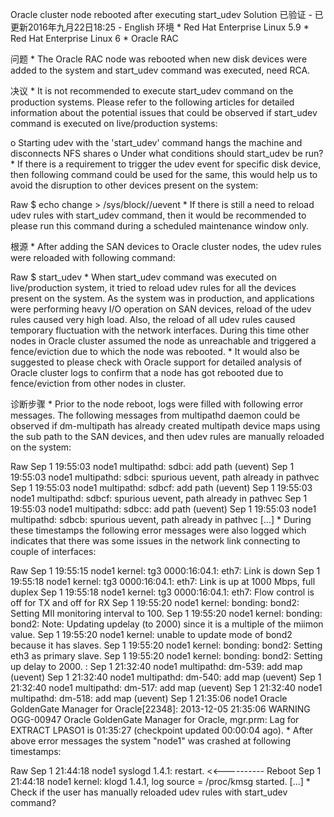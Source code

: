 Oracle cluster node rebooted after executing start_udev
Solution 已验证 - 已更新2016年九月22日18:25 -
English
环境
	* 
Red Hat Enterprise Linux 5.9
	* 
Red Hat Enterprise Linux 6
	* 
Oracle RAC


问题
	* 
The Oracle RAC node was rebooted when new disk devices were added to the system and start_udev command was executed, need RCA.


决议
	* 
It is not recommended to execute start_udev command on the production systems. Please refer to the following articles for detailed information about the potential issues that could be observed if start_udev command is executed on live/production systems:


o Starting udev with the 'start_udev' command hangs the machine and disconnects NFS shares
o Under what conditions should start_udev be run?
	* 
If there is a requirement to trigger the udev event for specific disk device, then following command could be used for the same, this would help us to avoid the disruption to other devices present on the system:


Raw
$ echo change > /sys/block/<device>/uevent
	* 
If there is still a need to reload udev rules with start_udev command, then it would be recommended to please run this command during a scheduled maintenance window only.


根源
	* 
After adding the SAN devices to Oracle cluster nodes, the udev rules were reloaded with following command:


Raw
$ start_udev
	* 
When start_udev command was executed on live/production system, it tried to reload udev rules for all the devices present on the system. As the system was in production, and applications were performing heavy I/O operation on SAN devices, reload of the udev rules caused very high load. Also, the reload of all udev rules caused temporary fluctuation with the network interfaces. During this time other nodes in Oracle cluster assumed the node as unreachable and triggered a fence/eviction due to which the node was rebooted.
	* 
It would also be suggested to please check with Oracle support for detailed analysis of Oracle cluster logs to confirm that a node has got rebooted due to fence/eviction from other nodes in cluster.


诊断步骤
	* 
Prior to the node reboot, logs were filled with following error messages. The following messages from multipathd daemon could be observed if dm-multipath has already created multipath device maps using the sub path to the SAN devices, and then udev rules are manually reloaded on the system:


Raw
Sep  1 19:55:03 node1 multipathd: sdbci: add path (uevent)
Sep  1 19:55:03 node1 multipathd: sdbci: spurious uevent, path already in pathvec
Sep  1 19:55:03 node1 multipathd: sdbcf: add path (uevent)
Sep  1 19:55:03 node1 multipathd: sdbcf: spurious uevent, path already in pathvec
Sep  1 19:55:03 node1 multipathd: sdbcc: add path (uevent)
Sep  1 19:55:03 node1 multipathd: sdbcb: spurious uevent, path already in pathvec
[...]
	* 
During these timestamps the following error messages were also logged which indicates that there was some issues in the network link connecting to couple of interfaces:


Raw
Sep  1 19:55:15 node1 kernel: tg3 0000:16:04.1: eth7: Link is down
Sep  1 19:55:18 node1 kernel: tg3 0000:16:04.1: eth7: Link is up at 1000 Mbps, full duplex
Sep  1 19:55:18 node1 kernel: tg3 0000:16:04.1: eth7: Flow control is off for TX and off for RX
Sep  1 19:55:20 node1 kernel: bonding: bond2: Setting MII monitoring interval to 100.
Sep  1 19:55:20 node1 kernel: bonding: bond2: Note: Updating updelay (to 2000) since it is a multiple of the miimon value.
Sep  1 19:55:20 node1 kernel: unable to update mode of bond2 because it has slaves.
Sep  1 19:55:20 node1 kernel: bonding: bond2: Setting eth3 as primary slave.
Sep  1 19:55:20 node1 kernel: bonding: bond2: Setting up delay to 2000.
:
Sep  1 21:32:40 node1 multipathd: dm-539: add map (uevent)
Sep  1 21:32:40 node1 multipathd: dm-540: add map (uevent)
Sep  1 21:32:40 node1 multipathd: dm-517: add map (uevent)
Sep  1 21:32:40 node1 multipathd: dm-518: add map (uevent)
Sep  1 21:35:06 node1 Oracle GoldenGate Manager for Oracle[22348]: 2013-12-05 21:35:06  WARNING OGG-00947  Oracle GoldenGate Manager for Oracle, mgr.prm: Lag for EXTRACT LPASO1 is 01:35:27 (checkpoint updated 00:00:04 ago).
	* 
After above error messages the system "node1" was crashed at following timestamps:


Raw
Sep  1 21:44:18 node1 syslogd 1.4.1: restart.               <<---------- Reboot
Sep  1 21:44:18 node1 kernel: klogd 1.4.1, log source = /proc/kmsg started.
[...]
	* 
Check if the user has manually reloaded udev rules with start_udev command?

